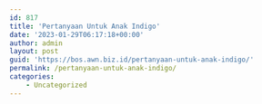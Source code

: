```yaml
---
id: 817
title: 'Pertanyaan Untuk Anak Indigo'
date: '2023-01-29T06:17:18+00:00'
author: admin
layout: post
guid: 'https://bos.awn.biz.id/pertanyaan-untuk-anak-indigo/'
permalink: /pertanyaan-untuk-anak-indigo/
categories:
    - Uncategorized
---
```


